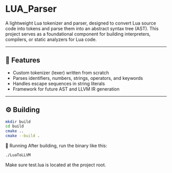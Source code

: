 # LUA_Parser

A lightweight Lua tokenizer and parser, designed to convert Lua source code into tokens and parse them into an abstract syntax tree (AST). This project serves as a foundational component for building interpreters, compilers, or static analyzers for Lua code.

---

## 🧠 Features

- Custom tokenizer (lexer) written from scratch
- Parses identifiers, numbers, strings, operators, and keywords
- Handles escape sequences in string literals
- Framework for future AST and LLVM IR generation

---


## ⚙️ Building

```bash
mkdir build
cd build
cmake ..
cmake --build .
```

🚀 Running
After building, run the binary like this:

```bash
./LuaToLLVM
```
Make sure test.lua is located at the project root.
